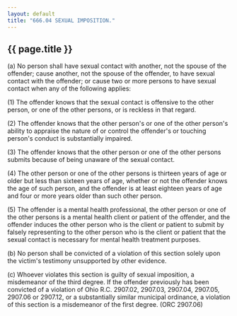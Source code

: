 ```yaml
---
layout: default 
title: "666.04 SEXUAL IMPOSITION."
---
```


{{ page.title }}
----------------

​(a) No person shall have sexual contact with another, not the spouse of
the offender; cause another, not the spouse of the offender, to have
sexual contact with the offender; or cause two or more persons to have
sexual contact when any of the following applies:

​(1) The offender knows that the sexual contact is offensive to the
other person, or one of the other persons, or is reckless in that
regard.

​(2) The offender knows that the other person's or one of the other
person's ability to appraise the nature of or control the offender's or
touching person's conduct is substantially impaired.

​(3) The offender knows that the other person or one of the other
persons submits because of being unaware of the sexual contact.

​(4) The other person or one of the other persons is thirteen years of
age or older but less than sixteen years of age, whether or not the
offender knows the age of such person, and the offender is at least
eighteen years of age and four or more years older than such other
person.

​(5) The offender is a mental health professional, the other person or
one of the other persons is a mental health client or patient of the
offender, and the offender induces the other person who is the client or
patient to submit by falsely representing to the other person who is the
client or patient that the sexual contact is necessary for mental health
treatment purposes.

​(b) No person shall be convicted of a violation of this section solely
upon the victim's testimony unsupported by other evidence.

​(c) Whoever violates this section is guilty of sexual imposition, a
misdemeanor of the third degree. If the offender previously has been
convicted of a violation of Ohio R.C. 2907.02, 2907.03, 2907.04,
2907.05, 2907.06 or 2907.12, or a substantially similar municipal
ordinance, a violation of this section is a misdemeanor of the first
degree. (ORC 2907.06)
